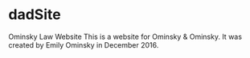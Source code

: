 # dadSite
Ominsky Law Website
This is a website for Ominsky & Ominsky. It was created by Emily Ominsky in December 2016.
